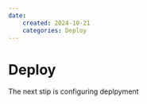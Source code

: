```yaml
---
date:
    created: 2024-10-21
    categories: Deploy
---
```


# Deploy

The next stip is configuring deplpyment
